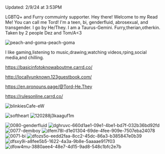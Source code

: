 Updated: 2/9/24 at 3:53PM

LGBTQ+ and Furry commuinty supporter.
Hey there! Welcome to my Read Me!
You can call me Tord!
I'm a teen, bi, genderfluid, abrosexual, and transgender.
I go by He/They. I am a Taurus-Gemini.
Furry,therian,otherkin.
Taken by 2 people Dez and Tom/A<3

![peach-and-goma-peach-goma](https://github.com/LocallyUnknown/LocallyUnknown/assets/155686196/ed464177-3a36-4d92-8988-68aab130bbf3)

I like gaming,listening to music,drawing,watching videos,rping,social media,and chilling.

https://basicinfotoknowaboutme.carrd.co/

http://locallyunknown.123guestbook.com/

https://en.pronouns.page/@Tord-He.They

https://rulesonline.carrd.co/

![blinkiesCafe-eW](https://github.com/LocallyUnknown/LocallyUnknown/assets/155686196/4a9b5b12-0b26-499e-aa1d-3784418447d1)

![softheart](https://github.com/LocallyUnknown/LocallyUnknown/assets/155686196/8a8f02f5-3c8f-4e09-8589-1c4e5c91c0d2)
![120288j3kaaguf1m](https://github.com/LocallyUnknown/LocallyUnknown/assets/155686196/33bec524-75e2-4aed-85a6-2fc023d1655c)

![0080-genderfluid](https://github.com/LocallyUnknown/LocallyUnknown/assets/155686196/353479e8-1a6f-4595-80af-3f7a6400f247)
![dghruvc-660d1ae1-09e1-4be1-bd7f-032b36bd92fd](https://github.com/LocallyUnknown/LocallyUnknown/assets/155686196/34ea0bf4-afc7-4bda-a3d7-8aa0b381fbf9)
![0077-demiboy](https://github.com/LocallyUnknown/LocallyUnknown/assets/155686196/801f804b-9b71-454c-896c-75fa3def6c89)
![dfem78l-d1e01304-69de-4fee-909e-7507eba24078](https://github.com/LocallyUnknown/LocallyUnknown/assets/155686196/41fb214e-9831-4609-aec1-e30328b6578b)
![0071-bi](https://github.com/LocallyUnknown/LocallyUnknown/assets/155686196/b03edc07-97f6-4c6e-b904-b1bd7157ae4f)
![dfozs5o-eedd2faa-8cc2-45dc-86a3-b385847e0b39](https://github.com/LocallyUnknown/LocallyUnknown/assets/155686196/8811af3e-c57b-4921-92dc-6ae8e3cd9464)
![dfsxy9i-a8fee5b5-1622-4a3a-9b8e-5aaaae917f03](https://github.com/LocallyUnknown/LocallyUnknown/assets/155686196/8db03ab3-2c9d-47c1-b2a7-bf6293b5ef9e)
![dfow4mu-3880aee4-48e7-4d15-9ad8-548c1bfc2e7b](https://github.com/LocallyUnknown/LocallyUnknown/assets/155686196/ce5ea704-1d89-41a1-a453-887e2d584268)

